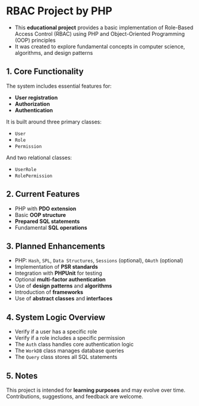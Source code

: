 # RBAC Project by PHP

- This **educational project** provides a basic implementation of Role-Based Access Control (RBAC) using PHP and Object-Oriented Programming (OOP) principles
- It was created to explore fundamental concepts in computer science, algorithms, and design patterns

## 1. Core Functionality

The system includes essential features for:

- **User registration**
- **Authorization**
- **Authentication**

It is built around three primary classes:

- `User`
- `Role`
- `Permission`

And two relational classes:

- `UserRole`
- `RolePermission`

## 2. Current Features

- PHP with **PDO extension**
- Basic **OOP structure**
- **Prepared SQL statements**
- Fundamental **SQL operations**

## 3. Planned Enhancements

- PHP: `Hash`, `SPL`, `Data Structures`, `Sessions` (optional), `OAuth` (optional)
- Implementation of **PSR standards**
- Integration with **PHPUnit** for testing
- Optional **multi-factor authentication**
- Use of **design patterns** and **algorithms**
- Introduction of **frameworks**
- Use of **abstract classes** and **interfaces**

## 4. System Logic Overview

- Verify if a user has a specific role
- Verify if a role includes a specific permission
- The `Auth` class handles core authentication logic
- The `WorkDB` class manages database queries
- The `Query` class stores all SQL statements

## 5. Notes

This project is intended for **learning purposes** and may evolve over time.  
Contributions, suggestions, and feedback are welcome.
